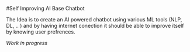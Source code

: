 #Self Improving AI Base Chatbot

The Idea is to create an AI powered chatbot using various ML tools (NLP, DL, .. ) and by having internet conection it should be able to improve itself by knowing user prefrences.


_Work in progress_